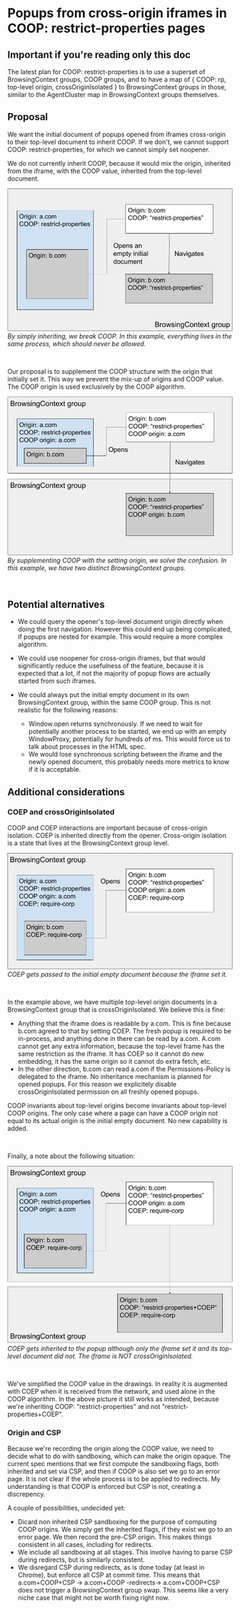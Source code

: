 # Popups from cross-origin iframes in COOP: restrict-properties pages

## Important if you're reading only this doc
The latest plan for COOP: restrict-properties is to use a superset of BrowsingContext groups, COOP groups, and to have a map of { COOP: rp, top-level origin, crossOriginIsolated } to BrowsingContext groups in those, similar to the AgentCluster map in BrowsingContext groups themselves.

## Proposal
We want the initial document of popups opened from iframes cross-origin to their top-level document to inherit COOP. If we don't, we cannot support COOP: restrict-properties, for which we cannot simply set noopener.

We do not currently inherit COOP, because it would mix the origin, inherited from the iframe, with the COOP value, inherited from the top-level document. 


![image](../resources/coop_inheritance_issue.jpg)  
_By simply inheriting, we break COOP. In this example, everything lives in the same process, which should never be allowed._

</br>

Our proposal is to supplement the COOP structure with the origin that initially set it. This way we prevent the mix-up of origins and COOP value. The COOP origin is used exclusively by the COOP algorithm.

![image](../resources/coop_inheritance_solution.jpg)  
_By supplementing COOP with the setting origin, we solve the confusion. In this example, we have two distinct BrowsingContext groups._

</br>

## Potential alternatives
* We could query the opener's top-level document origin directly when doing the first navigation. However this could end up being complicated, if popups are nested for example. This would require a more complex algorithm.

* We could use noopener for cross-origin iframes, but that would significantly reduce the usefulness of the feature, because it is expected that a lot, if not the majority of popup flows are actually started from such iframes.

* We could always put the initial empty document in its own BrowsingContext group, within the same COOP group. This is not realistic for the following reasons:
    * Window.open returns synchronously. If we need to wait for potentially another process to be started, we end up with an empty WindowProxy, potentially for hundreds of ms. This would force us to talk about processes in the HTML spec.
    * We would lose synchronous scripting between the iframe and the newly opened document, this probably needs more metrics to know if it is acceptable.

## Additional considerations

### COEP and crossOriginIsolated
COOP and COEP interactions are important because of cross-origin isolation. COEP is inherited directly from the opener. Cross-origin isolation is a state that lives at the BrowsingContext group level.

![image](../resources/coop_inheritance_coep_1.jpg)  
_COEP gets passed to the initial empty document because the iframe set it._

</br>

In the example above, we have multiple top-level origin documents in a BrowsingContext group that is crossOriginIsolated. We believe this is fine:
* Anything that the iframe does is readable by a.com. This is fine because b.com agreed to that by setting COEP. The fresh popup is required to be in-process, and anything done in there can be read by a.com. A.com cannot get any extra information, because the top-level frame has the same restriction as the iframe. It has COEP so it cannot do new embedding, it has the same origin so it cannot do extra fetch, etc.
* In the other direction, b.com can read a.com if the Permissions-Policy is delegated to the iframe. No inheritance mechanism is planned for opened popups. For this reason we explicitely disable crossOriginIsolated permission on all freshly opened popups.

COOP invariants about top-level origins become invariants about top-level COOP origins. The only case where a page can have a COOP origin not equal to its actual origin is the initial empty document. No new capability is added.

</br>

Finally, a note about the following situation:

![image](../resources/coop_inheritance_coep_2.jpg)  
_COEP gets inherited to the popup although only the iframe set it and its top-level document did not. The iframe is NOT crossOriginIsolated._

</br>

We've simplified the COOP value in the drawings. In reality it is augmented with COEP when it is received from the network, and used alone in the COOP algorithm. In the above picture it still works as intended, because we're inheriting COOP: "restrict-properties" and not "restrict-properties+COEP".

### Origin and CSP
Because we're recording the origin along the COOP value, we need to decide what to do with sandboxing, which can make the origin opaque. The current spec mentions that we first compute the sandboxing flags, both inherited and set via CSP, and then if COOP is also set we go to an error page. It is not clear if the whole process is to be applied to redirects. My understanding is that COOP is enforced but CSP is not, creating a discrepency.

A couple of possibilities, undecided yet:
* Dicard non inherited CSP sandboxing for the purpose of computing COOP origins. We simply get the inherited flags, if they exist we go to an error page. We then record the pre-CSP origin. This makes things consistent in all cases, including for redirects.
* We include all sandboxing at all stages. This involve having to parse CSP during redirects, but is similarly consistent.
* We disregard CSP during redirects, as is done today (at least in Chrome), but enforce all CSP at commit time. This means that a.com+COOP+CSP -> a.com+COOP -redirects-> a.com+COOP+CSP does not trigger a BrowsingContext group swap. This seems like a very niche case that might not be worth fixing right now.
